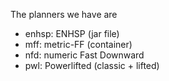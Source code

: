 The planners we have are
- enhsp: ENHSP (jar file)
- mff: metric-FF (container)
- nfd: numeric Fast Downward
- pwl: Powerlifted (classic + lifted)
